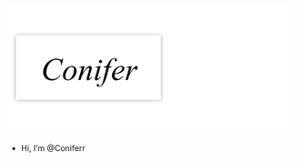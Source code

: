 
![Conifer](https://github.com/Coniferr/Coniferr/blob/main/logo.png)

- Hi, I’m @Coniferr

<!---
Coniferr/Coniferr is a ✨ special ✨ repository because its `README.md` (this file) appears on your GitHub profile.
You can click the Preview link to take a look at your changes.
--->
